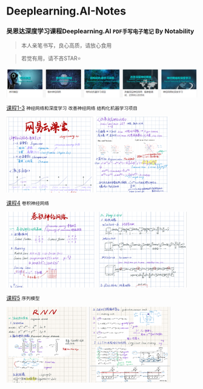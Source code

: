 # Deeplearning.AI-Notes
### 吴恩达深度学习课程Deeplearning.AI `PDF手写电子笔记` By Notability
> 本人亲笔书写，良心高质，请放心食用

> 若觉有用，请不吝STAR:star:

<img src="class.png" width=800>

[课程1-3](/Course1-3.pdf) `神经网络和深度学习` `改善神经网络` `结构化机器学习项目`

<img src="show/1.png" height=200> <img src="show/2.png" height=200>

[课程4](/Course4_CNN.pdf) `卷积神经网络`

<img src="show/3.png" height=200> <img src="show/4.png" height=200> 

[课程5](/Course5_RNN.pdf) `序列模型`

<img src="show/5.png" height=200> <img src="show/6.png" height=200> 
